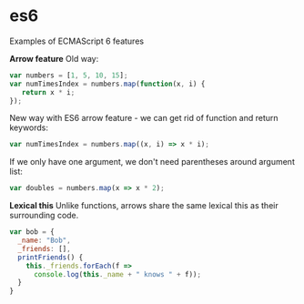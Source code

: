 # es6
Examples of ECMAScript 6 features

<b>Arrow feature</b>
Old way:
```JavaScript
var numbers = [1, 5, 10, 15];
var numTimesIndex = numbers.map(function(x, i) {
   return x * i;
});
```
New way with ES6 arrow feature - we can get rid of function and return keywords:
```JavaScript
var numTimesIndex = numbers.map((x, i) => x * i);
```

If we only have one argument, we don't need parentheses around argument list:
```JavaScript
var doubles = numbers.map(x => x * 2);
```

<b>Lexical this</b>
Unlike functions, arrows share the same lexical this as their surrounding code.
```JavaScript
var bob = {
  _name: "Bob",
  _friends: [],
  printFriends() {
    this._friends.forEach(f =>
      console.log(this._name + " knows " + f));
  }
}
```
